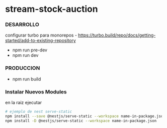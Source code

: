 # stream-stock-auction

### DESARROLLO 
configurar turbo para monorepos - https://turbo.build/repo/docs/getting-started/add-to-existing-repository
- npm run pre-dev
- npm run dev 

### PRODUCCION
- npm run build

### Instalar Nuevos Modules
en la raiz ejecutar
```bash
# ejemplo de nest serve-static
npm install --save @nestjs/serve-static --workspace name-in-package.json
npm install -D @nestjs/serve-static --workspace name-in-package.json
```

